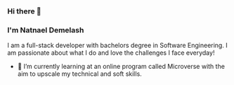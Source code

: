 ### Hi there 👋
### I'm Natnael Demelash
I am a full-stack developer with bachelors degree in Software Engineering. I am passionate about what I do and love the challenges I face everyday!
- 🌱 I’m currently learning at an online program called Microverse with the aim to upscale my technical and soft skills.
<!--
**NatiDeme/NatiDeme** is a ✨ _special_ ✨ repository because its `README.md` (this file) appears on your GitHub profile.

Here are some ideas to get you started:

- 🔭 I’m currently working on ...
- 🌱 I’m currently learning ...
- 👯 I’m looking to collaborate on ...
- 🤔 I’m looking for help with ...
- 💬 Ask me about ...
- 📫 How to reach me: ...
- 😄 Pronouns: ...
- ⚡ Fun fact: ...
-->
